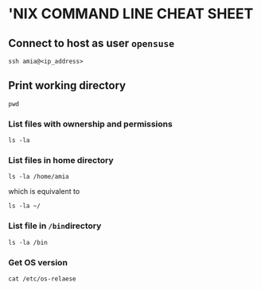 # 'NIX COMMAND LINE CHEAT SHEET

## Connect to host as user `opensuse`

```
ssh amia@<ip_address>
```

## Print working directory

```
pwd
```

### List files with ownership and permissions

```
ls -la 
```

### List files in home directory


```
ls -la /home/amia
```

which is equivalent to

``` 
ls -la ~/
```

### List file in `/bin`directory

```
ls -la /bin
```

### Get OS version 

```
cat /etc/os-relaese
```




